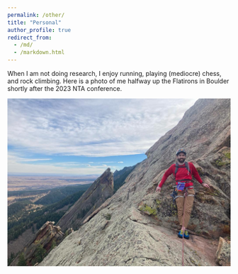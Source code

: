```yaml
---
permalink: /other/
title: "Personal"
author_profile: true
redirect_from:
  - /md/
  - /markdown.html
---
```


When I am not doing research, I enjoy running, playing (mediocre) chess, and rock climbing. Here is a photo of me halfway up the Flatirons in Boulder shortly after the 2023 NTA conference.

![](/images/climbing.jpg)

